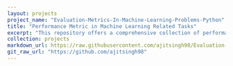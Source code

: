 ```yaml
---
layout: projects
project_name: "Evaluation-Metrics-In-Machine-Learning-Problems-Python"
title: "Performance Metric in Machine Learning Related Tasks"
excerpt: "This repository offers a comprehensive collection of performance metrics for evaluating machine learning models across various tasks, including regression, classification, clustering, and sequence prediction. It features commonly used metrics like Mean Squared Error, Accuracy, Precision, and Silhouette Coefficient, among others, to help you assess and improve your models' effectiveness.<br/><img src='/images/projects/model evaluation.webp'>"
collection: projects
markdown_url: https://raw.githubusercontent.com/ajitsingh98/Evaluation-Metrics-In-Machine-Learning-Problems-Python/main/README.md
git_raw_url: "https://github.com/ajitsingh98"
---
```

